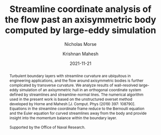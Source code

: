 ---
title: "Streamline coordinate analysis of the flow past an axisymmetric body computed by large-eddy simulation"
author: [Nicholas Morse, Krishnan Mahesh]
collection: publications
category: conference_abstracts
permalink: /publication/2021-11-21-streamline-coordinate-analysis-of-the-flow-past-an-axisymmetric-body-computed-by-large-eddy-simulation
abstract: 'Turbulent boundary layers with streamline curvature are ubiquitous in engineering applications, and the flow around axisymmetric bodies is further complicated by transverse curvature. We analyze results of wall-resolved large-eddy simulation of an axisymmetric hull in an orthogonal coordinate system defined by streamlines and streamline-normal lines. The numerical algorithm used in the present work is based on the unstructured overset method developed by Horne and Mahesh [J. Comput. Phys (2019) 397: 108790]. Equations in the streamline coordinate frame reduce to the Bernoulli equation and the Euler equation for curved streamlines away from the body and provide insight into the momentum balance within the boundary layer.<br /><br /> Supported by the Office of Naval Research.'
date: 2021-11-21
venue: '74th Annual Meeting of the APS Division of Fluid Dynamics'
linkurl: https://meetings.aps.org/Meeting/DFD21/Session/Q07.4
citation: 'Morse, N. & Mahesh, K. (2021). &quot;Streamline coordinate analysis of the flow past an axisymmetric body computed by large-eddy simulation&quot; <i>74th Annual Meeting of the APS Division of Fluid Dynamics</i>. Phoenix, USA.'
---
